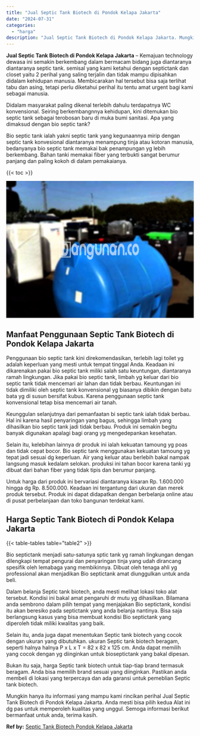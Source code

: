 ```yaml
---
title: "Jual Septic Tank Biotech di Pondok Kelapa Jakarta"
date: "2024-07-31"
categories: 
  - "harga"
description: "Jual Septic Tank Biotech di Pondok Kelapa Jakarta. Mungkin hanya itu informasi yang mampu kami rincikan perihal Jual Septic Tank Biotech di Pondok Kelapa Jak..."
---
```


**Jual Septic Tank Biotech di Pondok Kelapa Jakarta** – Kemajuan technology dewasa ini semakin berkembang dalam bermacam bidang juga diantaranya diantaranya septic tank. semisal yang kami ketahui dengan septictank dan closet yaitu 2 perihal yang saling terjalin dan tidak mampu dipisahkan didalam kehidupan manusia. Membicarakan hal tersebut bisa saja terlihat tabu dan asing, tetapi perlu diketahui perihal itu tentu amat urgent bagi kami sebagai manusia.

Didalam masyarakat paling dikenal terlebih dahulu terdapatnya WC konvensional. Seiring berkembangnnya kehidupan, kini ditemukan bio septic tank sebagai terobosan baru di muka bumi sanitasi. Apa yang dimaksud dengan bio septic tank?

Bio septic tank ialah yakni septic tank yang kegunaannya mirip dengan septic tank konvesional diantaranya menampung tinja atau kotoran manusia, bedanyanya bio septic tank memakai bak penampungan yg lebih berkembang. Bahan tanki memakai fiber yang terbukti sangat berumur panjang dan paling kokoh di dalam pemakaianya.

{{< toc >}}

![Jual Septic Tank Biotech di Pondok Kelapa Jakarta](/images/jual-bio-septictank-14.png)

## Manfaat Penggunaan Septic Tank Biotech di Pondok Kelapa Jakarta

Penggunaan bio septic tank kini direkomendasikan, terlebih lagi toilet yg adalah keperluan yang mesti untuk tempat tinggal Anda. Keadaan ini dikarenakan pakai bio septic tank miliki salah satu keuntungan, diantaranya ramah lingkungan. Jika pakai bio septic tank, limbah yg keluar dari bio septic tank tidak mencemari air lahan dan tidak berbau. Keuntungan ini tidak dimiliki oleh septic tank konvensional yg biasanya dibikin dengan batu bata yg di susun bersifat kubus. Karena penggunaan septic tank konvensional tetap bisa mencemari air tanah.

Keunggulan selanjutnya dari pemanfaatan bi septic tank ialah tidak berbau. Hal ini karena hasil penyaringan yang bagus, sehingga limbah yang dihasilkan bio septic tank jadi tidak berbau. Produk ini semakin begitu banyak digunakan apalagi bagi orang yg mengedepankan kesehatan.

Selain itu, kelebihan lainnya dr produk ini ialah kekuatan tamoung yg poas dan tidak cepat bocor. Bio septic tank menggunakan kekuatan tamoung yg tepat jadi sesuai dg keperluan. Air yang keluar atau berlebih bakal nampak langsung masuk kedalam selokan. produksi ini tahan bocor karena tanki yg dibuat dari bahan fiber yang tidak tipis dan berumur panjang.

Untuk harga dari produk ini bervariasi diantaranya kisaran Rp. 1.600.000 hingga dg Rp. 8.500.000. Keadaan ini tergantung dari ukuran dan merek produk tersebut. Produk ini dapat didapatkan dengan berbelanja online atau di pusat perbelanjaan dan toko bangunan terdekat kami.

## Harga Septic Tank Biotech di Pondok Kelapa Jakarta

{{< table-tables table="table2" >}}

Bio septictank menjadi satu-satunya sptic tank yg ramah lingkungan dengan dilengkapi tempat pengurai dan penyaringan tinja yang udah dirancang spesifik oleh lemabaga yang membikinnya. Dibuat oleh tenaga ahli yg professional akan menjadikan Bio septictank amat diunggulkan untuk anda beli.

Dalam belanja Septic tank biotech, anda mesti melihat lokasi toko alat tersebut. Kondisi ini bakal amat pengaruhi dr mutu yg dihasilkan. Bilamana anda sembrono dalam pilih tempat yang menjajakan Bio septictank, kondisi itu akan beresiko pada septictank yang anda belanja nantinya. Bisa saja berlangsung kasus yang bisa membuat kondisi Bio septictank yang diperoleh tidak miliki kwalitas yang baik.

Selain itu, anda juga dapat menentukan Septic tank biotech yang cocok dengan ukuran yang dibutuhkan. ukuran Septic tank biotech beragam, seperti halnya halnya P x L x T = 82 x 82 x 125 cm. Anda dapat memilih yang cocok dengan yg diinginkan untuk bioseptictank yang bakal dipesan.

Bukan itu saja, harga Septic tank biotech untuk tiap-tiap brand termasuk beragam. Anda bisa memilih brand sesuai yang diinginkan. Pastikan anda membeli di lokasi yang terpercaya dan ada garansi untuk pemeblian Septic tank biotech.

Mungkin hanya itu informasi yang mampu kami rincikan perihal Jual Septic Tank Biotech di Pondok Kelapa Jakarta. Anda mesti bisa pilih kedua Alat ini dg pas untuk memperoleh kualitas yang unggul. Semoga informasi berikut bermanfaat untuk anda, terima kasih.

**Ref by:** [Septic Tank Biotech Pondok Kelapa Jakarta](https://id.wikipedia.org/wiki/Septic)
